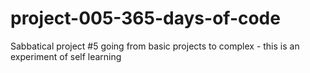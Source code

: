 # project-005-365-days-of-code
Sabbatical project #5 going from basic projects to complex - this is an experiment of self learning
